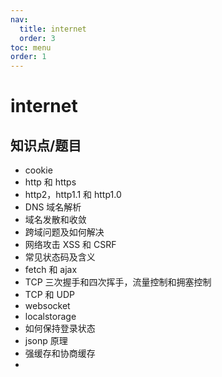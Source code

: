 ```yaml
---
nav:
  title: internet
  order: 3
toc: menu
order: 1
---
```


# internet

## 知识点/题目

- cookie
- http 和 https
- http2，http1.1 和 http1.0
- DNS 域名解析
- 域名发散和收敛
- 跨域问题及如何解决
- 网络攻击 XSS 和 CSRF
- 常见状态码及含义
- fetch 和 ajax
- TCP 三次握手和四次挥手，流量控制和拥塞控制
- TCP 和 UDP
- websocket
- localstorage
- 如何保持登录状态
- jsonp 原理
- 强缓存和协商缓存
-
